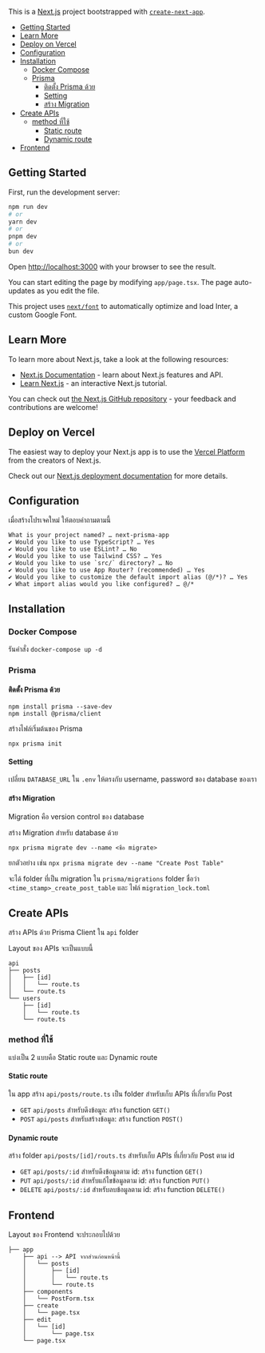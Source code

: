 This is a [Next.js](https://nextjs.org/) project bootstrapped with [`create-next-app`](https://github.com/vercel/next.js/tree/canary/packages/create-next-app).

- [Getting Started](#getting-started)
- [Learn More](#learn-more)
- [Deploy on Vercel](#deploy-on-vercel)
- [Configuration](#configuration)
- [Installation](#installation)
  - [Docker Compose](#docker-compose)
  - [Prisma](#prisma)
    - [ติดตั้ง Prisma ด้วย](#ติดตั้ง-prisma-ด้วย)
    - [Setting](#setting)
    - [สร้าง Migration](#สร้าง-migration)
- [Create APIs](#create-apis)
  - [method ที่ใช้](#method-ที่ใช้)
    - [Static route](#static-route)
    - [Dynamic route](#dynamic-route)
- [Frontend](#frontend)


## Getting Started

First, run the development server:

```bash
npm run dev
# or
yarn dev
# or
pnpm dev
# or
bun dev
```

Open [http://localhost:3000](http://localhost:3000) with your browser to see the result.

You can start editing the page by modifying `app/page.tsx`. The page auto-updates as you edit the file.

This project uses [`next/font`](https://nextjs.org/docs/basic-features/font-optimization) to automatically optimize and load Inter, a custom Google Font.

## Learn More

To learn more about Next.js, take a look at the following resources:

- [Next.js Documentation](https://nextjs.org/docs) - learn about Next.js features and API.
- [Learn Next.js](https://nextjs.org/learn) - an interactive Next.js tutorial.

You can check out [the Next.js GitHub repository](https://github.com/vercel/next.js/) - your feedback and contributions are welcome!

## Deploy on Vercel

The easiest way to deploy your Next.js app is to use the [Vercel Platform](https://vercel.com/new?utm_medium=default-template&filter=next.js&utm_source=create-next-app&utm_campaign=create-next-app-readme) from the creators of Next.js.

Check out our [Next.js deployment documentation](https://nextjs.org/docs/deployment) for more details.

## Configuration

เมื่อสร้างโปรเจคใหม่ ให้ตอบคำถามตามนี้

```
What is your project named? … next-prisma-app
✔ Would you like to use TypeScript? … Yes
✔ Would you like to use ESLint? … No
✔ Would you like to use Tailwind CSS? … Yes
✔ Would you like to use `src/` directory? … No
✔ Would you like to use App Router? (recommended) … Yes
✔ Would you like to customize the default import alias (@/*)? … Yes
✔ What import alias would you like configured? … @/*
```

## Installation

### Docker Compose

รันคำสั่ง `docker-compose up -d`

### Prisma

#### ติดตั้ง Prisma ด้วย

```
npm install prisma --save-dev
npm install @prisma/client
```

สร้างไฟล์เริ่มต้นของ Prisma

```
npx prisma init
```

#### Setting

เปลี่ยน `DATABASE_URL` ใน `.env` ให้ตรงกับ username, password ของ database ของเรา

#### สร้าง Migration

Migration คือ version control ของ database

สร้าง Migration สำหรับ database ด้วย

```
npx prisma migrate dev --name <ชื่อ migrate>
```

ยกตัวอย่าง เช่น `npx prisma migrate dev --name "Create Post Table"`

จะได้ folder ที่เป็น migration ใน `prisma/migrations` folder ชื่อว่า `<time_stamp>_create_post_table` และ ไฟล์ `migration_lock.toml`

## Create APIs

สร้าง APIs ด้วย Prisma Client ใน `api` folder

Layout ของ APIs จะเป็นแบบนี้
  
```
api
├── posts
│   ├── [id]
│   │   └── route.ts
│   └── route.ts
└── users
    ├── [id]
    │   └── route.ts
    └── route.ts
```

### method ที่ใช้

แบ่งเป็น 2 แบบคือ Static route และ Dynamic route

#### Static route

ใน app สร้าง `api/posts/route.ts` เป็น folder สำหรับเก็บ APIs ที่เกี่ยวกับ Post

- `GET` `api/posts` สำหรับดึงข้อมูล: สร้าง function `GET()`
- `POST` `api/posts` สำหรับสร้างข้อมูล: สร้าง function `POST()`

#### Dynamic route

สร้าง folder `api/posts/[id]/routs.ts` สำหรับเก็บ APIs ที่เกี่ยวกับ Post ตาม id

- `GET` `api/posts/:id` สำหรับดึงข้อมูลตาม id: สร้าง function `GET()`
- `PUT` `api/posts/:id` สำหรับแก้ไขข้อมูลตาม id: สร้าง function `PUT()`
- `DELETE` `api/posts/:id` สำหรับลบข้อมูลตาม id: สร้าง function `DELETE()`

## Frontend

Layout ของ Frontend จะประกอบไปด้วย

```
├── app
    ├── api --> API จากส่วนก่อนหน้านี้
    │   └── posts
    │       ├── [id]
    │       │   └── route.ts
    │       └── route.ts
    ├── components
    │   └── PostForm.tsx
    ├── create
    │   └── page.tsx
    ├── edit
    │   └── [id]
    │       └── page.tsx
    └── page.tsx
```
